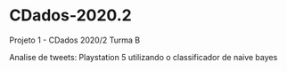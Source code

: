 # CDados-2020.2
Projeto 1 - CDados 2020/2 Turma B

Analise de tweets: Playstation 5 utilizando o classificador de naive bayes
